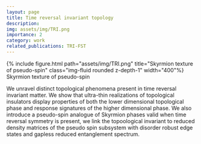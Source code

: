```yaml
---
layout: page
title: Time reversal invariant topology
description: 
img: assets/img/TRI.png
importance: 2
category: work
related_publications: TRI-FST 
---
```

<div class="row justify-content-sm-center">
    <div class="col-sm mt-3 mt-md-0">
        {% include figure.html path="assets/img/TRI.png" title="Skyrmion texture of pseudo-spin" class="img-fluid rounded z-depth-1" width="400"%}
    </div>
</div>
<div class="caption">
    Skyrmion texture of pseudo-spin
</div>

We unravel distinct topological phenomena present in time reversal invariant matter. We show that ultra-thin realizations of topological insulators display properties of both the lower dimensional topological phase and response signatures of the higher dimensional phase. We also introduce a pseudo-spin analogue of Skyrmion phases valid when time reversal symmetry is present, we link the topoological invariant to reduced density matrices of the pseudo spin subsystem with disorder robust edge states and gapless reduced entanglement spectrum.
